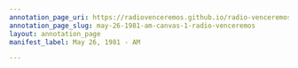 ```yaml
---
annotation_page_uri: https://radiovenceremos.github.io/radio-venceremos-english-1/annotations/may-26-1981-am-canvas-1-radio-venceremos.json
annotation_page_slug: may-26-1981-am-canvas-1-radio-venceremos
layout: annotation_page
manifest_label: May 26, 1981 - AM

---
```

